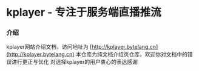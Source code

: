 kplayer - 专注于服务端直播推流
===

### 介绍
kplayer网站介绍文档，访问地址为 [http://kplayer.bytelang.cn](http://kplayer.bytelang.cn)
本仓库为纯文档介绍页仓库，欢迎你对文档中的错误进行更正与优化
对选择kplayer的用户衷心的表达感谢